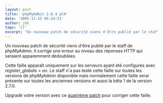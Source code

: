 ```yaml
---
layout: post
title: 'phpMyAdmin 2.6.4 pl4'
date: '2005-11-15 05:24:51'
author: j0k
tags: '[]'
excerpt: "Un nouveau patch de sécurité viens d'être publié par le staff de phpMyAdmin.   Il corrige une erreur au niveau des réponses HTTP qui seraient apparemment dédoublées.  \n  \nCette faille apparaît uniquement sur les serveurs ayant été configurés avec *register_globals = on*. Le staff n'a pas testé cette faille sur toutes les versions de phpMyAdmin disponible      …"
---
```


Un nouveau patch de sécurité viens d'être publié par le staff de phpMyAdmin.   Il corrige une erreur au niveau des réponses HTTP qui seraient apparemment dédoublées.

Cette faille apparaît uniquement sur les serveurs ayant été configurés avec *register_globals = on*. Le staff n'a pas testé cette faille sur toutes les versions de phpMyAdmin disponible mais normalement cette faille serai présente sur toutes les anciennes versions et aussi la bêta 1 de la version 2.7.0.

Upgradé votre version avec ce [quatrième patch](http://www.phpmyadmin.net/home_page/downloads.php#2.6.4-pl4) pour corriger cette faille.
